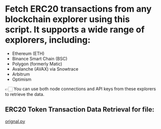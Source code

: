# Fetch ERC20 transactions from any blockchain explorer using this script. It supports a wide range of explorers, including:

- Ethereum (ETH)
- Binance Smart Chain (BSC)
- Polygon (formerly Matic)
- Avalanche (AVAX) via Snowtrace
- Arbitrum
- Optimism

👉🏻 You can use both node connections and API keys from these explorers to retrieve the data.



## ERC20 Token Transaction Data Retrieval for file:
[orignal.py](https://github.com/nandanv99/ERC20_Blockchain.py/blob/main/orignal_eth.py)
